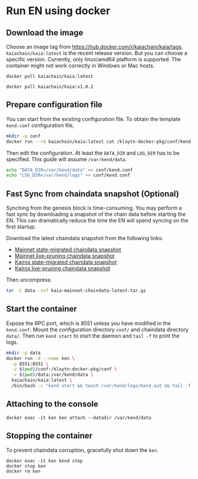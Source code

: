 # Run EN using docker

## Download the image

Choose an image tag from https://hub.docker.com/r/kaiachain/kaia/tags. `kaiachain/kaia:latest` is the recent release version. But you can choose a specific version. Currently, only linux/amd64 platform is supported. The container might not work correctly in Windows or Mac hosts.

```
docker pull kaiachain/kaia:latest
```

```
docker pull kaiachain/kaia:v1.0.2
```

## Prepare configuration file

You can start from the existing configuration file. To obtain the template `kend.conf` configuration file,

```sh
mkdir -p conf
docker run --rm kaiachain/kaia:latest cat /klaytn-docker-pkg/conf/kend.conf > conf/kend.conf
```

Then edit the configuration. At least the `DATA_DIR` and `LOG_DIR` has to be specified. This guide will assume `/var/kend/data`.

```sh
echo "DATA_DIR=/var/kend/data" >> conf/kend.conf
echo "LOG_DIR=/var/kend/logs" >> conf/kend.conf
```

## Fast Sync from chaindata snapshot (Optional)

Synching from the genesis block is time-consuming. You may perform a fast sync by downloading a snapshot of the chain data before starting the EN. This can dramatically reduce the time the EN will spend syncing on the first startup.

Download the latest chaindata snapshot from the following links:

- [Mainnet state-migrated chaindata snapshot](http://packages.kaia.io/mainnet/chaindata/)
- [Mainnet live-pruning chaindata snapshot](https://packages.kaia.io/mainnet/pruning-chaindata/)
- [Kairos state-migrated chaindata snapshot](https://packages.kaia.io/kairos/chaindata/)
- [Kairos live-pruning chaindata snapshot](https://packages.kaia.io/kairos/pruning-chaindata/)

Then uncompress:

```sh
tar -C data -xvf kaia-mainnet-chaindata-latest.tar.gz
```

## Start the container

Expose the RPC port, which is 8551 unless you have modified in the `kend.conf`. Mount the configuration directory `conf/` and chaindata directory `data/`. Then run `kend start` to start the daemon and `tail -f` to print the logs.

```sh
mkdir -p data
docker run -d --name ken \
  -p 8551:8551 \
  -v $(pwd)/conf:/klaytn-docker-pkg/conf \
  -v $(pwd)/data:/var/kend/data \
  kaiachain/kaia:latest \
  /bin/bash -c "kend start && touch /var/kend/logs/kend.out && tail -f /var/kend/logs/kend.out"
```

## Attaching to the console

```
docker exec -it ken ken attach --datadir /var/kend/data
```

## Stopping the container

To prevent chaindata corruption, gracefully shut down the `ken`.

```
docker exec -it ken kend stop
docker stop ken
docker rm ken
```